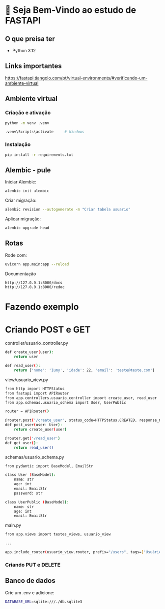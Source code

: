 # 🌟 Seja Bem-Vindo ao estudo de FASTAPI

## O que preisa ter
- Python 3.12

## Links importantes
https://fastapi.tiangolo.com/pt/virtual-environments/#verificando-um-ambiente-virtual

## Ambiente virtual

### Criação e ativação

```bash
python -m venv .venv
```
```bash
.venv\Scripts\activate     # Windows
```

### Instalação

```bash
pip install -r requirements.txt
```

## Alembic - pule
Iniciar Alembic:

```bash
alembic init alembic
```
Criar migração:

```bash
alembic revision --autogenerate -m "Criar tabela usuario"
```
Aplicar migração:

```bash
alembic upgrade head
```

## Rotas

Rode com:
```bash
uvicorn app.main:app --reload
```

Documentação

```bash
http://127.0.0.1:8000/docs
http://127.0.0.1:8000/redoc
```

# Fazendo exemplo
# Criando POST e GET

controller/usuario_controller.py

```bash
def create_user(user):
    return user

def read_user():
    return {'nome': 'Iumy', 'idade': 22, 'email': 'teste@teste.com'}
```

view/usuario_view.py

```bash
from http import HTTPStatus
from fastapi import APIRouter
from app.controllers.usuario_controller import create_user, read_user
from app.schemas.usuario_schema import User, UserPublic

router = APIRouter()

@router.post('/create_user', status_code=HTTPStatus.CREATED, response_model=UserPublic)
def post_user(user: User):
    return create_user(user)

@router.get('/read_user')
def get_user():
    return read_user()
```
schemas/usuario_schema.py

```bash
from pydantic import BaseModel, EmailStr

class User (BaseModel):
    name: str
    age: int
    email: EmailStr
    password: str

class UserPublic (BaseModel):
    name: str
    age: int
    email: EmailStr
```

main.py

```bash
from app.views import testes_views, usuario_view

...

app.include_router(usuario_view.router, prefix="/users", tags=["Usuários"])
```

### Criando PUT e DELETE

## Banco de dados

Crie um .env e adicione:

```bash
DATABASE_URL=sqlite:///./db.sqlite3
```
